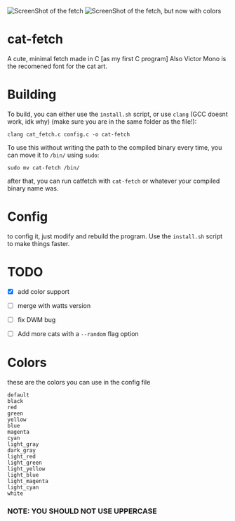 ![ScreenShot of the fetch](cat-fetch.png)
![ScreenShot of the fetch, but now with colors](cat-fetch-color.png)
# cat-fetch
A cute, minimal fetch made in C [as my first C program]
Also Victor Mono is the recomened font for the cat art.

# Building
To build, you can either use the `install.sh` script, or use `clang` (GCC doesnt work, idk why) (make sure you are in the same folder as the file!):

```
clang cat_fetch.c config.c -o cat-fetch
```
To use this without writing the path to the compiled binary every time, you can move it to `/bin/` using `sudo`:
```
sudo mv cat-fetch /bin/
```

after that, you can run catfetch with `cat-fetch` or whatever your compiled binary name was.

# Config

to config it, just modify and rebuild the program. Use the `install.sh` script to make things faster.


# TODO

- [x] add color support
- [ ] merge with watts version
- [ ] fix DWM bug
- [ ] Add more cats with a `--random` flag option


# Colors

these are the colors you can use in the config file
```
default
black
red
green
yellow
blue
magenta
cyan
light_gray
dark_gray
light_red
light_green
light_yellow
light_blue
light_magenta
light_cyan
white
```

### NOTE: YOU SHOULD NOT USE UPPERCASE 
